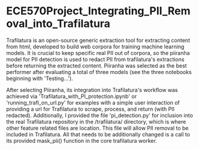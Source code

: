 # ECE570Project_Integrating_PII_Removal_into_Trafilatura
Trafilatura is an open-source generic extraction tool for extracting content from html, developed to build web corpora for training machine learning models. It is crucial to keep specific real PII out of corpora, so the piiranha model for PII detection is used to redact PII from trafilatura's extractions before returning the extracted content. Piiranha was selected as the best performer after evaluating a total of three models (see the three notebooks beginning with 'Testing...').

After selecting Piiranha, its integration into Trafilatura's workflow was achieved via 'Trafilatura_with_PI_protection.ipynb' or 'running_trafi_on_url.py' for examples with a simple user interaction of providing a url for Trafilatura to scrape, process, and return (with PII redacted). Additionally, I provided the file 'pi_detection.py' for inclusion into the real Trafilatura repository in the /trafilatura/ directory, which is where other feature related files are location. This file will allow PII removal to be included in Trafilatura. All that needs to be additionally changed is a call to its provided mask_pii() function in the core trafilatura worker.
